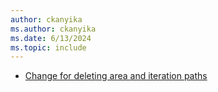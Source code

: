 ```yaml
---
author: ckanyika
ms.author: ckanyika
ms.date: 6/13/2024
ms.topic: include
---
```


- [Change for deleting area and iteration paths](#change-for-deleting-area-and-iteration-paths)